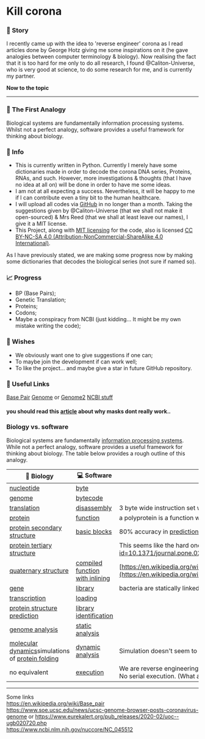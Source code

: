 # Kill corona

### 📖 Story

I recently came up with the idea to 'reverse engineer' corona as I read articles done by George Hotz giving me some inspirations on it (he gave analogies between computer terminology & biology). 
Now realising the fact that it is too hard for me only to do all research, I found @Caliton-Universe, who is very good at science, to do some research for me, and is currently my partner. 

**Now to the topic**

----

### 📌  The First Analogy

Biological systems are fundamentally information processing systems. Whilst not a perfect analogy, software provides a useful framework for thinking about biology. 

### 📑 Info

- This is currently written in Python. Currently I merely have some dictionaries made in order to decode the corona DNA series, Proteins, RNAs, and such. However, more investigations & thoughts (that I have no idea at all on) will be done in order to have me some ideas. 
- I am not at all expecting a success. Nevertheless, it will be happy to me if I can contribute even a tiny bit to the human healthcare. 
- I will upload all codes via [GitHub](https://www.github.com/KnowsCount/corona) in no longer than a month. Taking the suggestions given by @Caliton-Universe (that we shall not make it open-sourced) & Mrs Reed (that we shall at least leave our names), I give it a MIT license. 
- This Project, along with [MIT licensing](https://zh.wikipedia.org/wiki/MIT許可證) for the code, also is licensed [CC BY-NC-SA 4.0 (Attribution-NonCommercial-ShareAlike 4.0 International)](https://creativecommons.org/licenses/by-nc-sa/4.0/deed.zh). 

As I have previously stated, we are making some progress now by making some dictionaries that decodes the biological series (not sure if named so). 

### 📈 Progress

- BP (Base Pairs);
- Genetic Translation; 
- Proteins; 
- Codons; 
- Maybe a conspiracy from NCBI (just kidding... It might be my own mistake writing the code); 

### 🎉 Wishes

- We obviously want one to give suggestions if one can; 
- To maybe join the development if can work well; 
- To like the project... and maybe give a star in future GitHub repository.   

### 🔗 Useful Links

[Base Pair](https://en.wikipedia.org/wiki/Base_pair)
[Genome](https://www.soe.ucsc.edu/news/ucsc-genome-browser-posts-coronavirus-genome) or [Genome2](https://www.eurekalert.org/pub_releases/2020-02/uoc--ugb020720.php)
[NCBI stuff](https://www.ncbi.nlm.nih.gov/nuccore/NC_045512)
#### you should read this [article](./masks.md) about why masks dont really work..

### Biology vs. software

Biological systems are fundamentally [information processing systems](https://en.wikipedia.org/wiki/Information_processor). While not a perfect analogy, software provides a useful framework for thinking about biology. The table below provides a rough outline of this analogy. 

| 🔬 Biology                                                    | 💻 Software                                                   | Notes                                                        |
| ------------------------------------------------------------ | ------------------------------------------------------------ | ------------------------------------------------------------ |
| [nucleotide](https://en.wikipedia.org/wiki/Nucleotide)       | [byte](https://en.wikipedia.org/wiki/Byte)                   |                                                              |
| [genome](https://en.wikipedia.org/wiki/Genome)               | [bytecode](https://en.wikipedia.org/wiki/Bytecode)           |                                                              |
| [translation](https://en.wikipedia.org/wiki/Translation_(biology)) | [disassembly](https://en.wikipedia.org/wiki/Disassembler)    | 3 byte wide instruction set with arbitrary "[reading frames](https://en.wikipedia.org/wiki/Reading_frame)" |
| [protein](https://en.wikipedia.org/wiki/Protein)             | [function](https://en.wikipedia.org/wiki/Function_(computer_science)) | a polyprotein is a function with multiple pieces             |
| [protein secondary structure](https://en.wikipedia.org/wiki/Protein_secondary_structure) | [basic blocks](https://en.wikipedia.org/wiki/Basic_block)    | 80% accuracy in [prediction](https://en.wikipedia.org/wiki/Protein_structure_prediction#Secondary_structure) |
| [protein tertiary structure](https://en.wikipedia.org/wiki/Protein_tertiary_structure) |                                                              | This seems like the hard one to predict: https://journals.plos.org/plosone/article?id=10.1371/journal.pone.0205819 |
| [quaternary structure](https://en.wikipedia.org/wiki/Protein_quaternary_structure) | [compiled function with inlining](https://en.wikipedia.org/wiki/Inline_expansion) | [https://en.wikipedia.org/wiki/Protein%E2%80%93protein_interaction_prediction](https://en.wikipedia.org/wiki/Protein–protein_interaction_prediction) |
| [gene](https://en.wikipedia.org/wiki/Gene)                   | [library](https://en.wikipedia.org/wiki/Library_(computing)) | bacteria are statically linked, viruses are dynamically linked |
| [transcription](https://en.wikipedia.org/wiki/Transcription_(biology)) | [loading](https://en.wikipedia.org/wiki/Loader_(computing))  |                                                              |
| [protein structure prediction](https://en.wikipedia.org/wiki/Protein_structure_prediction) | [library identification](https://www.hex-rays.com/products/ida/tech/flirt/in_depth/) |                                                              |
| [genome analysis](https://en.wikipedia.org/wiki/Genomics#Genome_analysis) | [static analysis](https://en.wikipedia.org/wiki/Static_program_analysis) |                                                              |
| [molecular dynamics](https://en.wikipedia.org/wiki/Molecular_dynamics)simulations of [protein folding](https://en.wikipedia.org/wiki/Protein_folding) | [dynamic analysis](https://en.wikipedia.org/wiki/Dynamic_program_analysis) | Simulation doesn't seem to work yet. Constrained by tooling and compute. |
| no equivalent                                                | [execution](https://en.wikipedia.org/wiki/Execution_(computing)) | We are reverse engineering a CAD format. Runs more like FPGA code, all at once. No serial execution. (What are the FPGA reverse engineering tools?) |

---

Some links<br>
https://en.wikipedia.org/wiki/Base_pair<br>
https://www.soe.ucsc.edu/news/ucsc-genome-browser-posts-coronavirus-genome or https://www.eurekalert.org/pub_releases/2020-02/uoc--ugb020720.php<br>
https://www.ncbi.nlm.nih.gov/nuccore/NC_045512
